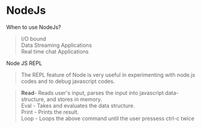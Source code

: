 # NodeJs

When to use NodeJs?<br />
> I/O bound <br />
> Data Streaming Applications<br />
> Real time chat Applications<br />

Node JS REPL</br>
> The REPL feature of Node is very useful in experimenting with node.js codes and to debug  javascript codes. </br>

> <b>Read</b>- Reads user's input, parses the input  into javascript data-structure, and stores in memory.</br>
> Eval - Takes and evaluates the data structure.</br>
> Print - Prints the result.</br>
> Loop - Loops the above command until the user pressess ctrl-c twice
> 

